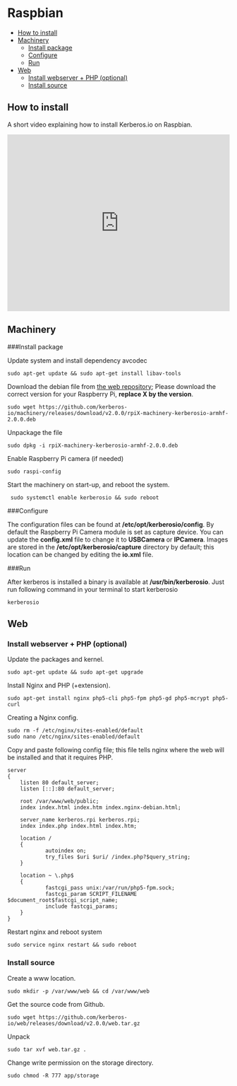 # Raspbian

* [How to install](#how-to-install)
* [Machinery](#machinery)
    * [Install package](#machinery-install-package)
    * [Configure](#machinery-configure)
    * [Run](#machinery-run)
* [Web](#web)
    * [Install webserver + PHP (optional)](#web-installation-webserver)
    * [Install source](#web-installation-source)


<a name="how-to-install"></a>
## How to install
A short video explaining how to install Kerberos.io on Raspbian.

<iframe src="https://player.vimeo.com/video/163983055?autoplay=0&color=943633" style="width:100%; height: 400px;" frameborder="0" webkitallowfullscreen mozallowfullscreen allowfullscreen></iframe>

<a name="machinery"></a>
## Machinery

<a name="machinery-install-package"></a>
###Install package 

Update system and install dependency avcodec

    sudo apt-get update && sudo apt-get install libav-tools

Download the debian file from [the web repository](https://github.com/cedricve/version-test/releases/v2.1.0); Please download the correct version for your Raspberry Pi, **replace X by the version**.

    sudo wget https://github.com/kerberos-io/machinery/releases/download/v2.0.0/rpiX-machinery-kerberosio-armhf-2.0.0.deb

Unpackage the file 

    sudo dpkg -i rpiX-machinery-kerberosio-armhf-2.0.0.deb
     
Enable Raspberry Pi camera (if needed)

    sudo raspi-config

Start the machinery on start-up, and reboot the system.

     sudo systemctl enable kerberosio && sudo reboot
     
<a name="machinery-configure"></a>
###Configure

The configuration files can be found at **/etc/opt/kerberosio/config**. By default the Raspberry Pi Camera module is set as capture device. You can update the **config.xml** file to change it to **USBCamera** or **IPCamera**. Images are stored in the **/etc/opt/kerberosio/capture** directory by default; this location can be changed by editing the **io.xml** file.

<a name="machinery-run"></a>
###Run

After kerberos is installed a binary is available at **/usr/bin/kerberosio**. Just run following command in your terminal to start kerberosio

    kerberosio

<a name="web"></a>
## Web

<a name="web-installation-webserver"></a>
### Install webserver + PHP (optional)
    
Update the packages and kernel.

    sudo apt-get update && sudo apt-get upgrade

Install Nginx and PHP (+extension).

    sudo apt-get install nginx php5-cli php5-fpm php5-gd php5-mcrypt php5-curl

Creating a Nginx config.

    sudo rm -f /etc/nginx/sites-enabled/default
    sudo nano /etc/nginx/sites-enabled/default 
    
Copy and paste following config file; this file tells nginx where the web will be installed and that it requires PHP.

    server
    {
        listen 80 default_server;
        listen [::]:80 default_server;

        root /var/www/web/public;
        index index.html index.htm index.nginx-debian.html;

        server_name kerberos.rpi kerberos.rpi;
        index index.php index.html index.htm;

        location /
        {
                autoindex on;
                try_files $uri $uri/ /index.php?$query_string;
        }

        location ~ \.php$
        {
                fastcgi_pass unix:/var/run/php5-fpm.sock;
                fastcgi_param SCRIPT_FILENAME $document_root$fastcgi_script_name;
                include fastcgi_params;
        }
    }
    
Restart nginx and reboot system

    sudo service nginx restart && sudo reboot

<a name="web-installation-source"></a>
### Install source

Create a www location.
    
    sudo mkdir -p /var/www/web && cd /var/www/web

Get the source code from Github.

    sudo wget https://github.com/kerberos-io/web/releases/download/v2.0.0/web.tar.gz

Unpack

    sudo tar xvf web.tar.gz .

Change write permission on the storage directory.

    sudo chmod -R 777 app/storage